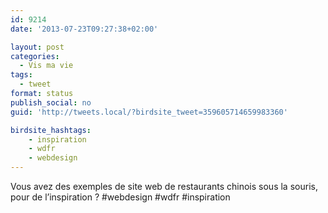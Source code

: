 ```yaml
---
id: 9214
date: '2013-07-23T09:27:38+02:00'

layout: post
categories:
  - Vis ma vie
tags:
  - tweet
format: status
publish_social: no
guid: 'http://tweets.local/?birdsite_tweet=359605714659983360'

birdsite_hashtags:
    - inspiration
    - wdfr
    - webdesign
---
```


Vous avez des exemples de site web de restaurants chinois sous la souris, pour de l’inspiration ? #webdesign #wdfr #inspiration